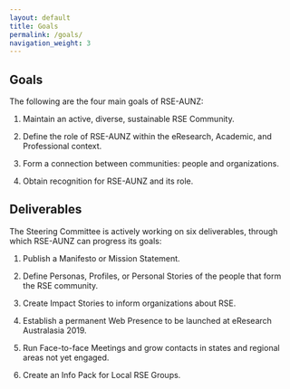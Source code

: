 ```yaml
---
layout: default
title: Goals
permalink: /goals/
navigation_weight: 3
---
```


## Goals
The following are the four main goals of RSE-AUNZ:

1. Maintain an active, diverse, sustainable RSE Community.

2. Define the role of RSE-AUNZ within the eResearch, Academic, and Professional context.

3. Form a connection between communities: people and organizations.

4. Obtain recognition for RSE-AUNZ and its role.

## Deliverables
The Steering Committee is actively working on six deliverables,
through which RSE-AUNZ can progress its goals:

1. Publish a Manifesto or Mission Statement.

2. Define Personas, Profiles, or Personal Stories of the people that 
form the RSE community.

3. Create Impact Stories to inform organizations about RSE.

4. Establish a permanent Web Presence to be launched at eResearch
Australasia 2019.

5. Run Face-to-face Meetings and grow contacts in states and regional 
areas not yet engaged.

6. Create an Info Pack for Local RSE Groups.